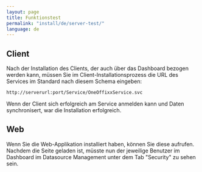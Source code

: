 ```yaml
---
layout: page
title: Funktionstest
permalink: "install/de/server-test/"
language: de
---
```


## Client

Nach der Installation des Clients, der auch über das Dashboard bezogen werden kann, müssen Sie im Client-Installationsprozess die URL des Services im Standard nach diesem Schema eingeben: 

    http://serverurl:port/Service/OneOffixxService.svc
   
Wenn der Client sich erfolgreich am Service anmelden kann und Daten synchronisert, war die Installation erfolgreich.

## Web

Wenn Sie die Web-Applikation installiert haben, können Sie diese aufrufen. Nachdem die Seite geladen ist, müsste nun der jeweilige Benutzer im Dashboard im Datasource Management unter dem Tab "Security" zu sehen sein.
